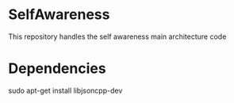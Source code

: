 # SelfAwareness
This repository handles the self awareness main architecture code

# Dependencies
sudo apt-get install libjsoncpp-dev
